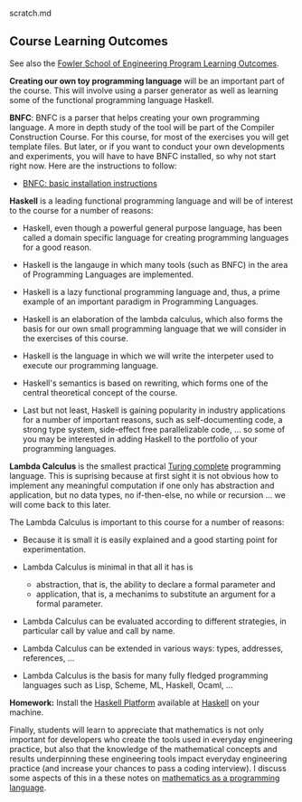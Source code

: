 scratch.md

## Course Learning Outcomes

See also the [Fowler School of Engineering Program Learning Outcomes](https://docs.google.com/document/d/1OESCtPUolnWFV_qRFuRzNrzxmUtYr5H-dFaYVmPUKY0/edit?usp=sharing).


**Creating our own toy programming language** will be an important part of the course. This will involve using a parser generator as well as learning some of the functional programming language Haskell. 

**BNFC**: BNFC is a parser that helps creating your own programming language. A more in depth study of the tool will be part of the Compiler Construction Course. For this course, for most of the exercises you will get template files. But later, or if you want to conduct your own developments and experiments, you will have to have BNFC installed, so why not start right now. Here are the instructions to follow:

- [BNFC: basic installation instructions](https://github.com/alexhkurz/programming-languages-2020/blob/master/BNFC-installation.md)  

**Haskell** is a leading functional programming language and will be of interest to the course for a number of reasons:

 - Haskell, even though a powerful general purpose language, has been  called a domain specific language for creating programming languages for a good reason.
 
 - Haskell is the langauge in which many tools (such as BNFC) in the area of Programming Languages are implemented.
 
 - Haskell is a lazy functional programming language and, thus, a prime example of an important paradigm in Programming Languages.
 
 - Haskell is an elaboration of the lambda calculus, which also forms the basis for our own small programming language that we will consider in the exercises of this course.
 
 - Haskell is the language in which we will write the interpeter used to execute our programming language.
 
 - Haskell's semantics is based on rewriting, which forms one of the central theoretical concept of the course.
 
 - Last but not least, Haskell is gaining popularity in industry applications for a number of important reasons, such as self-documenting code, a strong type system, side-effect free parallelizable code, ... so some of you may be interested in adding Haskell to the portfolio of your programming languages.
 
 **Lambda Calculus** is the smallest practical [Turing complete](https://en.wikipedia.org/wiki/Turing_completeness) programming language. This is suprising because at first sight it is not obvious how to implement any meaningful computation if one only has abstraction and application, but no data types, no if-then-else, no while or recursion ... we will come back to this later. 
  
 The Lambda Calculus is important to this course for a number of reasons:
 
 - Because it is small it is easily explained and a good starting point for experimentation.
 
 - Lambda Calculus is minimal in that all it has is
   - abstraction, that is, the ability to declare a formal parameter and 
   - application, that is, a mechanims to substitute an argument for a formal parameter.
 
 - Lambda Calculus can be evaluated according to different strategies, in particular call by value and call by name.
 
 - Lambda Calculus can be extended in various ways: types, addresses, references, ...
 
 - Lambda Calculus is the basis for many fully fledged programming languages such as Lisp, Scheme, ML, Haskell, Ocaml, ...
 
 **Homework:** Install the [Haskell Platform](https://www.haskell.org/downloads/#platform) available at [Haskell](https://www.haskell.org/) on your machine.

Finally, students will learn to appreciate that mathematics is not only important for developers who create the tools used in everyday engineering practice, but also that the knowledge of the mathematical concepts and results underpinning these engineering tools impact everyday engineering practice (and increase your chances to pass a coding interview). I discuss some aspects of this in a these notes on [mathematics as a programming language](https://hackmd.io/s/ByGLTvFDE).
